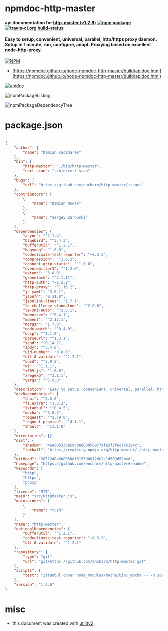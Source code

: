 # npmdoc-http-master

#### api documentation for  [http-master (v1.2.6)](https://github.com/encharm/http-master#readme)  [![npm package](https://img.shields.io/npm/v/npmdoc-http-master.svg?style=flat-square)](https://www.npmjs.org/package/npmdoc-http-master) [![travis-ci.org build-status](https://api.travis-ci.org/npmdoc/node-npmdoc-http-master.svg)](https://travis-ci.org/npmdoc/node-npmdoc-http-master)

#### Easy to setup, convenient, universal, parallel, http/https proxy daemon. Setup in 1 minute, run, configure, adapt. Proxying based on excellent node-http-proxy.

[![NPM](https://nodei.co/npm/http-master.png?downloads=true&downloadRank=true&stars=true)](https://www.npmjs.com/package/http-master)

- [https://npmdoc.github.io/node-npmdoc-http-master/build/apidoc.html](https://npmdoc.github.io/node-npmdoc-http-master/build/apidoc.html)

[![apidoc](https://npmdoc.github.io/node-npmdoc-http-master/build/screenCapture.buildCi.browser.%252Ftmp%252Fbuild%252Fapidoc.html.png)](https://npmdoc.github.io/node-npmdoc-http-master/build/apidoc.html)

![npmPackageListing](https://npmdoc.github.io/node-npmdoc-http-master/build/screenCapture.npmPackageListing.svg)

![npmPackageDependencyTree](https://npmdoc.github.io/node-npmdoc-http-master/build/screenCapture.npmPackageDependencyTree.svg)



# package.json

```json

{
    "author": {
        "name": "Damian Kaczmarek"
    },
    "bin": {
        "http-master": "./bin/http-master",
        "cert-scan": "./bin/cert-scan"
    },
    "bugs": {
        "url": "https://github.com/encharm/http-master/issues"
    },
    "contributors": [
        {
            "name": "Damian Nowak"
        },
        {
            "name": "Sergey Zarouski"
        }
    ],
    "dependencies": {
        "async": "^2.1.4",
        "bluebird": "^3.4.3",
        "bufferutil": "^1.2.1",
        "bugsnag": "1.8.0",
        "codeclimate-test-reporter": "~0.3.3",
        "compression": "^1.6.2",
        "connect-gzip-static": "^1.0.0",
        "eventemitter3": "^1.2.0",
        "extend": "3.0.0",
        "greenlock": "^2.1.11",
        "http-auth": "~2.2.9",
        "http-proxy": "^1.16.2",
        "js-yaml": "3.6.1",
        "jsonfn": "0.31.0",
        "jsonlint-lines": "1.7.1",
        "le-challenge-standalone": "^2.0.0",
        "le-sni-auto": "^2.0.1",
        "memoizee": "^0.4.1",
        "moment": "^2.17.1",
        "morgan": "1.7.0",
        "node-watch": "^0.4.0",
        "ocsp": "^1.1.0",
        "parseurl": "^1.3.1",
        "send": "^0.14.2",
        "spdy": "^3.4.0",
        "uid-number": "0.0.6",
        "utf-8-validate": "^1.2.1",
        "uuid": "^2.0.2",
        "ws": "^1.1.1",
        "x509.js": "1.0.0",
        "xregexp": "^3.1.1",
        "yargs": "^6.6.0"
    },
    "description": "Easy to setup, convenient, universal, parallel, http/https proxy daemon. Setup in 1 minute, run, configure, adapt. Proxying based on excellent node-http-proxy.",
    "devDependencies": {
        "chai": "^3.5.0",
        "fs.extra": "1.3.2",
        "istanbul": "^0.4.5",
        "mocha": "^3.0.2",
        "request": "^2.79.0",
        "request-promise": "^4.1.1",
        "should": "^11.1.0"
    },
    "directories": {},
    "dist": {
        "shasum": "4ea006338a5ac0e80b956977afa2f3fec145194c",
        "tarball": "https://registry.npmjs.org/http-master/-/http-master-1.2.6.tgz"
    },
    "gitHead": "2851248a600950df0153d0812de2e1d509d58bed",
    "homepage": "https://github.com/encharm/http-master#readme",
    "keywords": [
        "http",
        "https",
        "proxy"
    ],
    "license": "MIT",
    "main": "src/HttpMaster.js",
    "maintainers": [
        {
            "name": "rush"
        }
    ],
    "name": "http-master",
    "optionalDependencies": {
        "bufferutil": "^1.2.1",
        "codeclimate-test-reporter": "~0.3.3",
        "utf-8-validate": "^1.2.1"
    },
    "repository": {
        "type": "git",
        "url": "git+https://github.com/encharm/http-master.git"
    },
    "scripts": {
        "test": "istanbul cover node_modules/mocha/bin/_mocha -- -R spec tests/"
    },
    "version": "1.2.6"
}
```



# misc
- this document was created with [utility2](https://github.com/kaizhu256/node-utility2)
